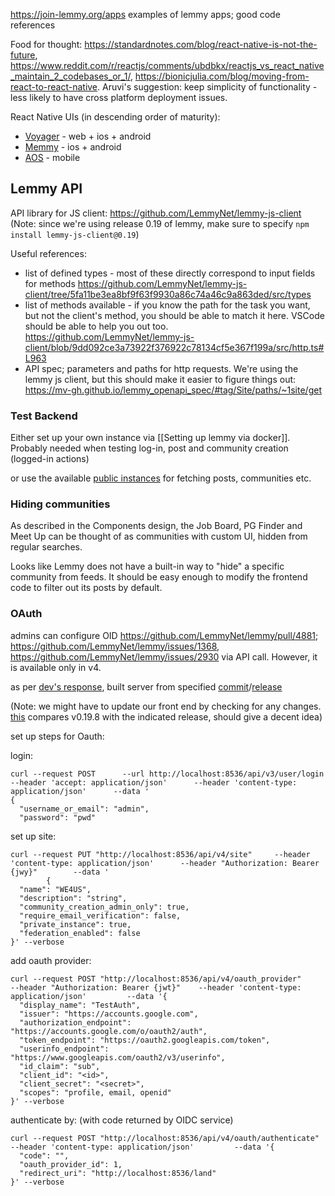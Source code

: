 https://join-lemmy.org/apps examples of lemmy apps; good code references

Food for thought: https://standardnotes.com/blog/react-native-is-not-the-future, https://www.reddit.com/r/reactjs/comments/ubdbkx/reactjs_vs_react_native_maintain_2_codebases_or_1/, https://bionicjulia.com/blog/moving-from-react-to-react-native. Aruvi's suggestion: keep simplicity of functionality - less likely to have cross platform deployment issues.

React Native UIs (in descending order of maturity):
- [Voyager](https://github.com/aeharding/voyager) - web + ios + android
- [Memmy](https://github.com/Memmy-App/memmy ) - ios + android
- [AOS](https://github.com/1hitsong/AOS) - mobile

## Lemmy API
  
API library for JS client: https://github.com/LemmyNet/lemmy-js-client (Note: since we're using release 0.19 of lemmy, make sure to specify `npm install lemmy-js-client@0.19`)

Useful references:
- list of defined types - most of these directly correspond to input fields for methods https://github.com/LemmyNet/lemmy-js-client/tree/5fa11be3ea8bf9f63f9930a86c74a46c9a863ded/src/types
- list of methods available - if you know the path for the task you want, but not the client's method, you should be able to match it here. VSCode should be able to help you out too. https://github.com/LemmyNet/lemmy-js-client/blob/9dd092ce3a73922f376922c78134cf5e367f199a/src/http.ts#L963
- API spec; parameters and paths for http requests. We're using the lemmy js client, but this should make it easier to figure things out: https://mv-gh.github.io/lemmy_openapi_spec/#tag/Site/paths/~1site/get


### Test Backend 
Either set up your own instance via [[Setting up lemmy via docker]]. Probably needed when testing log-in, post and community creation (logged-in actions)

or use the available [public instances](https://join-lemmy.org/docs/contributors/04-api.html#:~:text=following%20instances%20are%20available%20for%20testing%20purposes%3A) for fetching posts, communities etc.

### Hiding communities
As described in the Components design, the Job Board, PG Finder and Meet Up can be thought of as communities with custom UI, hidden from regular searches.

Looks like Lemmy does not have a built-in way to "hide" a specific community from feeds. It should be easy enough to modify the frontend code to filter out its posts by default.

### OAuth
admins can configure OID https://github.com/LemmyNet/lemmy/pull/4881; https://github.com/LemmyNet/lemmy/issues/1368, https://github.com/LemmyNet/lemmy/issues/2930 via API call. However, it is available only in v4.

as per [dev's response](https://github.com/LemmyNet/lemmy/issues/2930#issuecomment-2636886975), built server from specified [commit](https://github.com/LemmyNet/lemmy/commit/f7ab9cebd53d9cf57309b6fb6cd5e7773ea7be85)/[release](https://github.com/LemmyNet/lemmy/releases/tag/0.20.0-alpha.5)

(Note: we might have to update our front end by checking for any changes. [this](https://github.com/LemmyNet/lemmy/compare/0.19.8...0.20.0-alpha.5) compares v0.19.8 with the indicated release, should give a decent idea)

set up steps for Oauth:

login:
```
curl --request POST      --url http://localhost:8536/api/v3/user/login      --header 'accept: application/json'      --header 'content-type: application/json'      --data '
{
  "username_or_email": "admin",
  "password": "pwd"

```

set up site:
```
curl --request PUT "http://localhost:8536/api/v4/site"     --header 'content-type: application/json'      --header "Authorization: Bearer {jwy}"        --data '
        {
  "name": "WE4US",
  "description": "string",
  "community_creation_admin_only": true,
  "require_email_verification": false,
  "private_instance": true,
  "federation_enabled": false
}' --verbose
```

add oauth provider:
```
curl --request POST "http://localhost:8536/api/v4/oauth_provider"      --header "Authorization: Bearer {jwt}"    --header 'content-type: application/json'         --data '{
  "display_name": "TestAuth",
  "issuer": "https://accounts.google.com",
  "authorization_endpoint": "https://accounts.google.com/o/oauth2/auth",
  "token_endpoint": "https://oauth2.googleapis.com/token",
  "userinfo_endpoint": "https://www.googleapis.com/oauth2/v3/userinfo",
  "id_claim": "sub",
  "client_id": "<id>",
  "client_secret": "<secret>",
  "scopes": "profile, email, openid"
}' --verbose
```

authenticate by: (with code returned by OIDC service)
```
curl --request POST "http://localhost:8536/api/v4/oauth/authenticate"     --header 'content-type: application/json'         --data '{
  "code": "",
  "oauth_provider_id": 1,
  "redirect_uri": "http://localhost:8536/land"
}' --verbose
```

